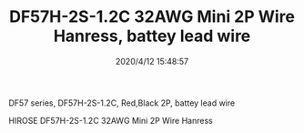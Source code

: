 ﻿---
layout: post 
title: DF57H-2S-1.2C 32AWG Mini 2P Wire Hanress, battey lead wire
tags: DF57
categories: wire-harness
overview: DF57 series, DF57H-2S-1.2C, Red,Black 2P, battey lead wire
series: 
part_number: 5110000
thumb_img: static/202004/320-thumb-20200412234947.jpg
image: static/202004/320-20200412234947.jpg
date: 2020/4/12 15:48:57
---


<p>
	DF57 series, DF57H-2S-1.2C, Red,Black 2P, battey lead wire
</p>
<p>
	HIROSE&nbsp;DF57H-2S-1.2C 32AWG Mini 2P Wire Hanress
</p>
